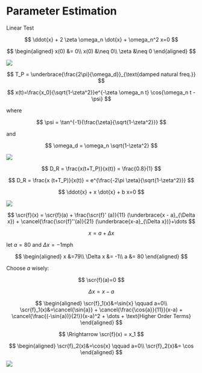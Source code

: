 # Parameter Estimation

Linear Test

$$
\ddot{x} + 2 \zeta \omega_n \dot{x} + \omega_n^2 x=0
$$

$$
\begin{aligned}
    x(0) &= 0\\
    x(0) &\neq 0\\
    \zeta &\neq 0
\end{aligned}
$$

![](!imgdir/ebcf9b1c0182d988bdbda5a39225a16f603ee92b.png)

$$
T_P = \underbrace{\frac{2\pi}{\omega_d}}_{\text{damped natural freq.}}
$$

$$
x(t)=\frac{x_0}{\sqrt{1-\zeta^2}}e^{-\zeta \omega_n t} \cos{\omega_n t - \psi}
$$

where

$$
\psi = \tan^{-1}{\frac{\zeta}{\sqrt{1-\zeta^2}}}
$$

and

$$
\omega_d = \omega_n \sqrt{1-\zeta^2}
$$

![](!imgdir/a647bcc17a470f3eca79fc1ae2d7b957e2fcd5c1.png)

$$
D_R = \frac{x(t+T_P)}{x(t)} = \frac{0.8}{1}
$$

$$
D_R = \frac{x (t+T_P)}{x(t)} = e^{\frac{-2\pi \zeta}{\sqrt{1-\zeta^2}}}
$$

$$
\ddot{x} + x \dot{x} + b x=0
$$

![](!imgdir/766ee2f6cd0c52d1532cd56d3dde16735cc43084.png)

$$
\scr{f}(x) = \scr{f}(a) + \frac{\scr{f}' (a)}{11} (\underbrace{x - a}_{\Delta x}) + \cancel{\frac{\scr{f}''(a)}{21} (\underbrace{x-a}_{\Delta x})}+\dots
$$

$$
x=a+\Delta x
$$

let $a=80$ and $\Delta x = -1 \mathrm{mph}$

$$
\begin{aligned}
    x &=79\\
    \Delta x &= -1\\
    a &= 80
\end{aligned}
$$

Choose $a$ wisely:

$$
\scr{f}(a)=0
$$

$$
\Delta x = x - a
$$

$$
\begin{aligned}
    \scr{f}_1(x)&=\sin{x} \qquad a=0\\
    \scr{f}_1(x)&=\cancel{\sin{a}} + \cancel{\frac{\cos{a}}{11}}(x-a) + \cancel{\frac{(-\sin{a})}{2!}}(x-a)^2 + \dots + \text{Higher Order Terms}
\end{aligned}
$$

$$
\Rrightarrow \scr{f}(x) = x_1
$$

$$
\begin{aligned}
    \scr{f}_2(x)&=\cos{x} \qquad a=0\\
    \scr{f}_2(x)&= \cos
\end{aligned}
$$

![](!imgdir/a71ee620888fec3a35ef05d19542be278e6ed165.png)

